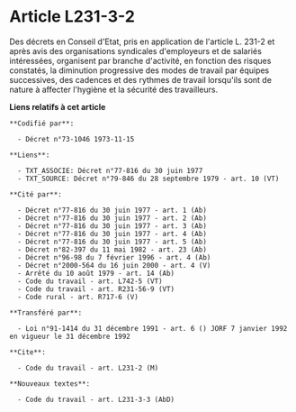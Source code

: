 # Article L231-3-2

Des décrets en Conseil d'Etat, pris en application de l'article L. 231-2 et après avis des organisations syndicales
d'employeurs et de salariés intéressées, organisent par branche d'activité, en fonction des risques constatés, la diminution
progressive des modes de travail par équipes successives, des cadences et des rythmes de travail lorsqu'ils sont de nature à
affecter l'hygiène et la sécurité des travailleurs.

**Liens relatifs à cet article**

	**Codifié par**:

	  - Décret n°73-1046 1973-11-15

	**Liens**:

	  - TXT_ASSOCIE: Décret n°77-816 du 30 juin 1977
	  - TXT_SOURCE: Décret n°79-846 du 28 septembre 1979 - art. 10 (VT)

	**Cité par**:

	  - Décret n°77-816 du 30 juin 1977 - art. 1 (Ab)
	  - Décret n°77-816 du 30 juin 1977 - art. 2 (Ab)
	  - Décret n°77-816 du 30 juin 1977 - art. 3 (Ab)
	  - Décret n°77-816 du 30 juin 1977 - art. 4 (Ab)
	  - Décret n°77-816 du 30 juin 1977 - art. 5 (Ab)
	  - Décret n°82-397 du 11 mai 1982 - art. 23 (Ab)
	  - Décret n°96-98 du 7 février 1996 - art. 4 (Ab)
	  - Décret n°2000-564 du 16 juin 2000 - art. 4 (V)
	  - Arrêté du 10 août 1979 - art. 14 (Ab)
	  - Code du travail - art. L742-5 (VT)
	  - Code du travail - art. R231-56-9 (VT)
	  - Code rural - art. R717-6 (V)

	**Transféré par**:

	  - Loi n°91-1414 du 31 décembre 1991 - art. 6 () JORF 7 janvier 1992 en vigueur le 31 décembre 1992

	**Cite**:

	  - Code du travail - art. L231-2 (M)

	**Nouveaux textes**:

	  - Code du travail - art. L231-3-3 (AbD)
